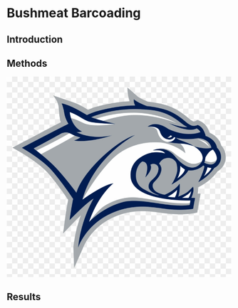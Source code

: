 # Bushmeat Barcoading

## Introduction

## Methods

![alt text](https://github.com/vgp1003/Bushmeat_Barcoading/blob/main/Figures/wildcat.png "wildcat.png")


## Results
